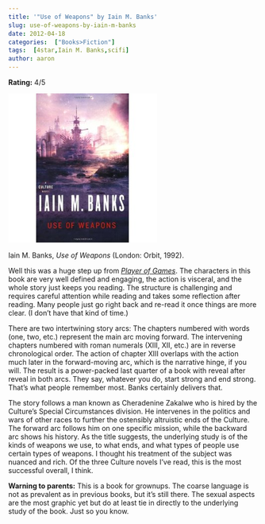 ```yaml
---
title: '"Use of Weapons" by Iain M. Banks'
slug: use-of-weapons-by-iain-m-banks
date: 2012-04-18
categories:  ["Books>Fiction"]
tags:  [4star,Iain M. Banks,scifi]
author: aaron
---
```


**Rating:** 4/5

![Book cover](cover1.jpg "Use of Weapons")

Iain M. Banks, *Use of Weapons* (London: Orbit, 1992).

Well this was a huge step up from *[Player of Games](../player-of-games-by-iain-m-banks "“Player of Games” by Iain M. Banks")*. The characters in this book are very well defined and engaging, the action is visceral, and the whole story just keeps you reading. The structure is challenging and requires careful attention while reading and takes some reflection after reading. Many people just go right back and re-read it once things are more clear. (I don’t have that kind of time.)

There are two intertwining story arcs: The chapters numbered with words (one, two, etc.) represent the main arc moving forward. The intervening chapters numbered with roman numerals (XIII, XII, etc.) are in reverse chronological order. The action of chapter XIII overlaps with the action much later in the forward-moving arc, which is the narrative hinge, if you will. The result is a power-packed last quarter of a book with reveal after reveal in both arcs. They say, whatever you do, start strong and end strong. That’s what people remember most. Banks certainly delivers that.

The story follows a man known as Cheradenine Zakalwe who is hired by the Culture’s Special Circumstances division. He intervenes in the politics and wars of other races to further the ostensibly altruistic ends of the Culture. The forward arc follows him on one specific mission, while the backward arc shows his history. As the title suggests, the underlying study is of the kinds of weapons we use, to what ends, and what types of people use certain types of weapons. I thought his treatment of the subject was nuanced and rich. Of the three Culture novels I’ve read, this is the most successful overall, I think.

**Warning to parents:** This is a book for grownups. The coarse language is not as prevalent as in previous books, but it’s still there. The sexual aspects are the most graphic yet but do at least tie in directly to the underlying study of the book. Just so you know.
